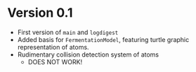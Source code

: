# Version 0.1 

- First version of `main` and `logdigest`
- Added basis for `FermentationModel`, featuring turtle graphic representation of atoms.
- Rudimentary collision detection system of atoms
    - DOES NOT WORK!
